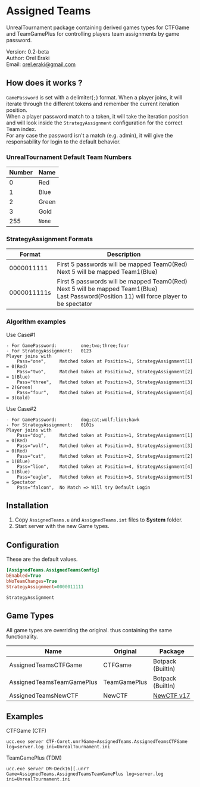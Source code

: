 # Assigned Teams

UnrealTournament package containing derived games types for CTFGame and TeamGamePlus for controlling players team assignments by game password.

Version: 0.2-beta<br>
Author: Orel Eraki<br>
Email: orel.eraki@gmail.com<br>

## How does it works ?
`GamePassword` is set with a delimiter(`;`) format. When a player joins, it will iterate through the different tokens and remember the current iteration position.<br>
When a player password match to a token, it will take the iteration position and will look inside the `StrategyAssignment` configuration for the correct Team index.<br>
For any case the password isn't a match (e.g. admin), it will give the responsability for login to the default behavior.

### UnrealTournament Default Team Numbers
| Number| Name
| ---   | ---
| 0     | Red
| 1     | Blue
| 2     | Green
| 3     | Gold
| 255   | `None`

### StrategyAssignment Formats
| Format     | Description |
| ------  | ------ |
| 0000011111    | First 5 passwords will be mapped Team0(Red)<br>Next 5 will be mapped Team1(Blue)
| 0000011111s   | First 5 passwords will be mapped Team0(Red)<br>Next 5 will be mapped Team1(Blue)<br>Last Password(Position 11) will force player to be spectator

### Algorithm examples
Use Case#1
```
- For GamePassword:         one;two;three;four
- For StrategyAssignment:   0123
Player joins with
    Pass="one",     Matched token at Position=1, StrategyAssignment[1] = 0(Red)
    Pass="two",     Matched token at Position=2, StrategyAssignment[2] = 1(Blue)
    Pass="three",   Matched token at Position=3, StrategyAssignment[3] = 2(Green)
    Pass="four",    Matched token at Position=4, StrategyAssignment[4] = 3(Gold)
```

Use Case#2
```
- For GamePassword:         dog;cat;wolf;lion;hawk
- For StrategyAssignment:   0101s
Player joins with
    Pass="dog",     Matched token at Position=1, StrategyAssignment[1] = 0(Red)
    Pass="wolf",    Matched token at Position=3, StrategyAssignment[3] = 0(Red)
    Pass="cat",     Matched token at Position=2, StrategyAssignment[2] = 1(Blue)
    Pass="lion",    Matched token at Position=4, StrategyAssignment[4] = 1(Blue)
    Pass="eagle",   Matched token at Position=5, StrategyAssignment[5] = Spectator
    Pass="falcon",  No Match => Will try Default Login
```

## Installation
1. Copy `AssignedTeams.u` and `AssignedTeams.int` files to **System** folder.
2. Start server with the new Game types.

## Configuration
These are the default values.
```ini
[AssignedTeams.AssignedTeamsConfig]
bEnabled=True
bNoTeamChanges=True
StrategyAssignment=0000011111
```

`StrategyAssignment`

## Game Types
All game types are overriding the original. thus containing the same functionality.

| Name                          | Original      | Package
| -----------                   | -----------   | -----------
| AssignedTeamsCTFGame          | CTFGame       | Botpack (BuiltIn)
| AssignedTeamsTeamGamePlus     | TeamGamePlus  | Botpack (BuiltIn)
| AssignedTeamsNewCTF           | NewCTF        | [NewCTF v17](https://github.com/Deaod/NewCTF/releases/tag/v17)

## Examples

CTFGame (CTF)
```console
ucc.exe server CTF-Coret.unr?Game=AssignedTeams.AssignedTeamsCTFGame log=server.log ini=UnrealTournament.ini
```

TeamGamePlus (TDM)
```console
ucc.exe server DM-Deck16][.unr?Game=AssignedTeams.AssignedTeamsTeamGamePlus log=server.log ini=UnrealTournament.ini
```